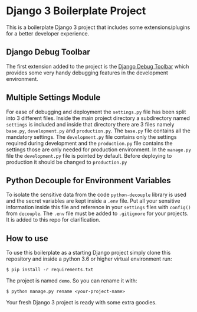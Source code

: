 # Django 3 Boilerplate Project
This is a boilerplate Django 3 project that includes 
some extensions/plugins for a better developer experience.

## Django Debug Toolbar
The first extension added to the project is the 
[Django Debug Toolbar](https://django-debug-toolbar.readthedocs.io/en/latest/) 
which provides some very handy debugging features 
in the development environment.

## Multiple Settings Module
For ease of debugging and deployment the `settings.py` 
file has been split into 3 different files. Inside the
main project directory a subdirectory named `settings` 
is included and inside that directory there are 3 files 
namely `base.py`, `development.py` and `production.py`. 
The `base.py` file contains all the mandatory settings. 
The `development.py` file contains only the settings 
required during development and the `production.py` file 
contains the settings those are only needed for production 
environment. In the `manage.py` file the `development.py` 
file is pointed by default. Before deploying to production 
it should be changed to `production.py`

## Python Decouple for Environment Variables
To isolate the sensitive data from the code `python-decouple` 
library is used and the secret variables are kept inside a 
`.env` file. Put all your sensitive information inside this 
file and reference in your `settings` files with `config()` 
from `decouple`. The `.env` file must be added to `.gitignore` 
for your projects. It is added to this repo for clarification. 

## How to use
To use this boilerplate as a starting Django project simply 
clone this repository and inside a python 3.6 or higher 
virtual environment run: 
```shell script
$ pip install -r requirements.txt
```
The project is named `demo`. So you can rename it with:
```shell script
$ python manage.py rename <your-project-name>
```
Your fresh Django 3 project is ready with some extra goodies. 

